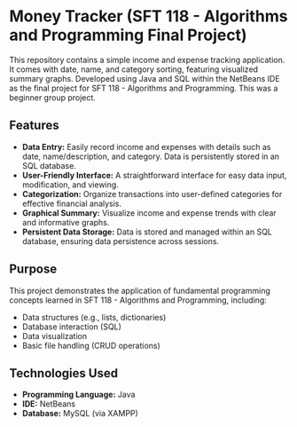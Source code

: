 # Money Tracker (SFT 118 - Algorithms and Programming Final Project)


This repository contains a simple income and expense tracking application. It comes with date, name, and category sorting, featuring visualized summary graphs. Developed using Java and SQL within the NetBeans IDE as the final project for SFT 118 - Algorithms and Programming. This was a beginner group project.

## Features
* **Data Entry:** Easily record income and expenses with details such as date, name/description, and category. Data is persistently stored in an SQL database.
* **User-Friendly Interface:** A straightforward interface for easy data input, modification, and viewing.
* **Categorization:** Organize transactions into user-defined categories for effective financial analysis.
* **Graphical Summary:** Visualize income and expense trends with clear and informative graphs.
* **Persistent Data Storage:** Data is stored and managed within an SQL database, ensuring data persistence across sessions.

## Purpose
This project demonstrates the application of fundamental programming concepts learned in SFT 118 - Algorithms and Programming, including:
* Data structures (e.g., lists, dictionaries)
* Database interaction (SQL)
* Data visualization
* Basic file handling (CRUD operations)

## Technologies Used
* **Programming Language:** Java
* **IDE:** NetBeans
* **Database:** MySQL (via XAMPP)
